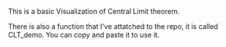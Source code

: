 This is a basic Visualization of Central Limit theorem.

There is also a function that I've attatched to the repo, it is called CLT_demo. You can copy and paste it to use it.

